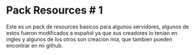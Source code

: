 # Pack Resources # 1

Este es un pack de resources basicos para algunos servidores, algunos de estos fueron modificados a español ya que sus creadores lo tenian en ingles 
y algunos de los otros son creacion mia, que tambien pueden encontrar en mi github.
